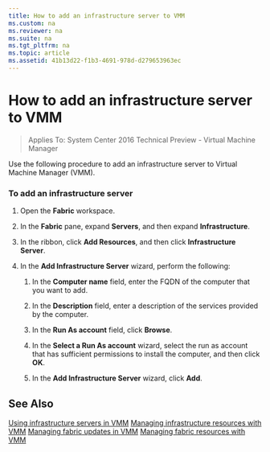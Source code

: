 ```yaml
---
title: How to add an infrastructure server to VMM
ms.custom: na
ms.reviewer: na
ms.suite: na
ms.tgt_pltfrm: na
ms.topic: article
ms.assetid: 41b13d22-f1b3-4691-978d-d279653963ec
---
```

# How to add an infrastructure server to VMM

>Applies To: System Center 2016 Technical Preview - Virtual Machine Manager

Use the following procedure to add an infrastructure server to Virtual Machine Manager (VMM).

### To add an infrastructure server

1.  Open the **Fabric** workspace.

2.  In the **Fabric** pane, expand **Servers**, and then expand **Infrastructure**.

3.  In the ribbon, click **Add Resources**, and then click **Infrastructure Server**.

4.  In the **Add Infrastructure Server** wizard, perform the following:

    1.  In the **Computer name** field, enter the FQDN of the computer that you want to add.

    2.  In the **Description** field, enter a description of the services provided by the computer.

    3.  In the **Run As account** field, click **Browse**.

    4.  In the **Select a Run As account** wizard, select the run as account that has sufficient permissions to install the computer, and then click **OK**.

    5.  In the **Add Infrastructure Server** wizard, click **Add**.

## See Also
[Using infrastructure servers in VMM](Using-infrastructure-servers-in-VMM.md)
[Managing infrastructure resources with VMM](Managing-infrastructure-resources-with-VMM.md)
[Managing fabric updates in VMM](Managing-fabric-updates-in-VMM.md)
[Managing fabric resources with VMM](Managing-fabric-resources-with-VMM.md)



